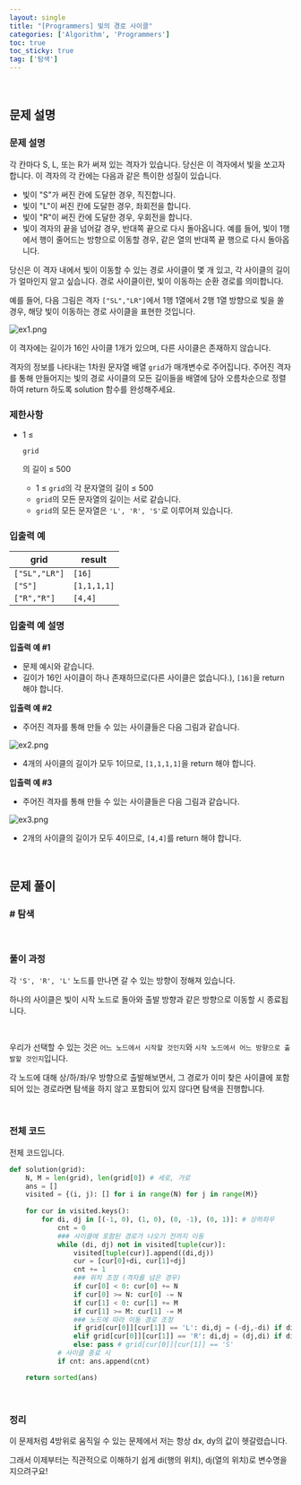 ```yaml
---
layout: single
title: "[Programmers] 빛의 경로 사이클"
categories: ['Algorithm', 'Programmers']
toc: true
toc_sticky: true
tag: ['탐색']
---
```




<br>

## 문제 설명

### 문제 설명

각 칸마다 S, L, 또는 R가 써져 있는 격자가 있습니다. 당신은 이 격자에서 빛을 쏘고자 합니다. 이 격자의 각 칸에는 다음과 같은 특이한 성질이 있습니다.

* 빛이 "S"가 써진 칸에 도달한 경우, 직진합니다.
* 빛이 "L"이 써진 칸에 도달한 경우, 좌회전을 합니다.
* 빛이 "R"이 써진 칸에 도달한 경우, 우회전을 합니다.
* 빛이 격자의 끝을 넘어갈 경우, 반대쪽 끝으로 다시 돌아옵니다. 예를 들어, 빛이 1행에서 행이 줄어드는 방향으로 이동할 경우, 같은 열의 반대쪽 끝 행으로 다시 돌아옵니다.

당신은 이 격자 내에서 빛이 이동할 수 있는 경로 사이클이 몇 개 있고, 각 사이클의 길이가 얼마인지 알고 싶습니다. 경로 사이클이란, 빛이 이동하는 순환 경로를 의미합니다.

예를 들어, 다음 그림은 격자 `["SL","LR"]`에서 1행 1열에서 2행 1열 방향으로 빛을 쏠 경우, 해당 빛이 이동하는 경로 사이클을 표현한 것입니다.

![ex1.png](https://grepp-programmers.s3.ap-northeast-2.amazonaws.com/files/production/f3c02c50-f82e-45d0-b633-ad3ecadba316/ex1.png)

이 격자에는 길이가 16인 사이클 1개가 있으며, 다른 사이클은 존재하지 않습니다.

격자의 정보를 나타내는 1차원 문자열 배열 `grid`가 매개변수로 주어집니다. 주어진 격자를 통해 만들어지는 빛의 경로 사이클의 모든 길이들을 배열에 담아 오름차순으로 정렬하여 return 하도록 solution 함수를 완성해주세요.

### 제한사항

* 1 ≤

   

  ```
  grid
  ```

  의 길이 ≤ 500

  * 1 ≤ `grid`의 각 문자열의 길이 ≤ 500
  * `grid`의 모든 문자열의 길이는 서로 같습니다.
  * `grid`의 모든 문자열은 `'L', 'R', 'S'`로 이루어져 있습니다.

### 입출력 예

| grid          | result      |
| ------------- | ----------- |
| `["SL","LR"]` | `[16]`      |
| `["S"]`       | `[1,1,1,1]` |
| `["R","R"]`   | `[4,4]`     |

### 입출력 예 설명

**입출력 예 #1**

* 문제 예시와 같습니다.
* 길이가 16인 사이클이 하나 존재하므로(다른 사이클은 없습니다.), `[16]`을 return 해야 합니다.

**입출력 예 #2**

* 주어진 격자를 통해 만들 수 있는 사이클들은 다음 그림과 같습니다.

![ex2.png](https://grepp-programmers.s3.ap-northeast-2.amazonaws.com/files/production/88a2717d-14ab-4297-af06-00baab718080/ex2.png)

* 4개의 사이클의 길이가 모두 1이므로, `[1,1,1,1]`을 return 해야 합니다.

**입출력 예 #3**

* 주어진 격자를 통해 만들 수 있는 사이클들은 다음 그림과 같습니다.

![ex3.png](https://grepp-programmers.s3.ap-northeast-2.amazonaws.com/files/production/076dbe07-2b33-414e-b6db-1e73ae2055f3/ex3.png)

* 2개의 사이클의 길이가 모두 4이므로, `[4,4]`를 return 해야 합니다.

<br>

## 문제 풀이

### \# 탐색

<br>

### 풀이 과정

각 `'S', 'R', 'L'` 노드를 만나면 갈 수 있는 방향이 정해져 있습니다. 

하나의 사이클은 빛이 시작 노드로 돌아와 출발 방향과 같은 방향으로 이동할 시 종료됩니다. 

<br>

우리가 선택할 수 있는 것은 `어느 노드에서 시작할 것인지`와 `시작 노드에서 어느 방향으로 출발할 것인지`입니다. 

각 노드에 대해 상/하/좌/우 방향으로 출발해보면서, 그 경로가 이미 찾은 사이클에 포함되어 있는 경로라면 탐색을 하지 않고 포함되어 있지 않다면 탐색을 진행합니다. 

<br>

### 전체 코드

전체 코드입니다. 

```python
def solution(grid):
    N, M = len(grid), len(grid[0]) # 세로, 가로
    ans = []
    visited = {(i, j): [] for i in range(N) for j in range(M)}
    
    for cur in visited.keys():
        for di, dj in [(-1, 0), (1, 0), (0, -1), (0, 1)]: # 상하좌우
            cnt = 0
            ### 사이클에 포함된 경로가 나오기 전까지 이동
            while (di, dj) not in visited[tuple(cur)]:
                visited[tuple(cur)].append((di,dj))
                cur = [cur[0]+di, cur[1]+dj]
                cnt += 1
                ### 위치 조정 (격자를 넘은 경우)
                if cur[0] < 0: cur[0] += N
                if cur[0] >= N: cur[0] -= N
                if cur[1] < 0: cur[1] += M
                if cur[1] >= M: cur[1] -= M
                ### 노드에 따라 이동 경로 조정
                if grid[cur[0]][cur[1]] == 'L': di,dj = (-dj,-di) if di == 0 else (dj,di)
                elif grid[cur[0]][cur[1]] == 'R': di,dj = (dj,di) if di == 0 else (-dj,-di)
                else: pass # grid[cur[0]][cur[1]] == 'S'   
            # 사이클 종료 시
            if cnt: ans.append(cnt)

    return sorted(ans)
```

<br>

### 정리

이 문제처럼 4방위로 움직일 수 있는 문제에서 저는 항상 dx, dy의 값이 헷갈렸습니다. 

그래서 이제부터는 직관적으로 이해하기 쉽게 di(행의 위치), dj(열의 위치)로 변수명을 지으려구요!







